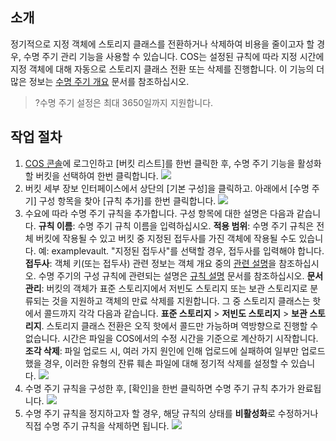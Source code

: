 ## 소개
정기적으로 지정 객체에 스토리지 클래스를 전환하거나 삭제하여 비용을 줄이고자 할 경우, 수명 주기 관리 기능을 사용할 수 있습니다. COS는 설정된 규칙에 따라 지정 시간에 지정 객체에 대해 자동으로 스토리지 클래스 전환 또는 삭제를 진행합니다. 이 기능의 더 많은 정보는 [수명 주기 개요](https://cloud.tencent.com/document/product/436/17028) 문서를 참조하십시오.

>?수명 주기 설정은 최대 3650일까지 지원합니다.

## 작업 절차
1. [COS 콘솔](https://console.cloud.tencent.com/cos5)에 로그인하고 [버킷 리스트]를 한번 클릭한 후, 수명 주기 기능을 활성화할 버킷을 선택하여 한번 클릭합니다.
![](https://main.qcloudimg.com/raw/b90ad17947a0ec530db87210f4b9027d.png)
2. 버킷 세부 장보 인터페이스에서 상단의 [기본 구성]을 클릭하고. 아래에서 [수명 주기] 구성 항목을 찾아 [규칙 추가]를 한번 클릭합니다.
![](https://main.qcloudimg.com/raw/1185903895d32b0534c3d33ae515c064.png)
3. 수요에 따라 수명 주기 규칙을 추가합니다. 구성 항목에 대한 설명은 다음과 같습니다.
**규칙 이름**: 수명 주기 규칙 이름을 입력하십시오.
**적용 범위**: 수명 주기 규칙은 전체 버킷에 작용될 수 있고 버킷 중 지정된 접두사를 가진 객체에 작용될 수도 있습니다. 예: examplevault. "지정된 접두사"를 선택할 경우, 접두사를 입력해야 합니다.
**접두사**: 객체 키(또는 접두사) 관련 정보는 객체 개요 중의 [관련 설명](https://cloud.tencent.com/document/product/436/13324#.E7.9B.B8.E5.85.B3.E8.AF.B4.E6.98.8E)을 참조하십시오. 수명 주기의 구성 규칙에 관련되는 설명은 [규칙 설명](https://cloud.tencent.com/document/product/436/17029#.E8.A7.84.E5.88.99.E6.8F.8F.E8.BF.B0) 문서를 참조하십시오.
**문서 관리**: 버킷의 객체가 표준 스토리지에서 저빈도 스토리지 또는 보관 스토리지로 분류되는 것을 지원하고 객체의 만료 삭제를 지원합니다. 그 중 스토리지 클래스는 핫에서 콜드까지 각각 다음과 같습니다. **표준 스토리지** > **저빈도 스토리지** > **보관 스토리지**. 스토리지 클래스 전환은 오직 핫에서 콜드만 가능하며 역방향으로 진행할 수 없습니다. 시간은 파일을 COS에서의 수정 시간을 기준으로 계산하기 시작합니다.
 **조각 삭제**: 파일 업로드 시, 여러 가지 원인에 인해 업로드에 실패하여 일부만 업로드했을 경우, 이러한 유형의 잔류 훼손 파일에 대해 정기적 삭제를 설정할 수 있습니다.
![](https://main.qcloudimg.com/raw/c369fa82152737807d5ba6d97a4b3a95.png)
4. 수명 주기 규칙을 구성한 후, [확인]을 한번 클릭하면 수명 주기 규칙 추가가 완료됩니다.
![](https://main.qcloudimg.com/raw/9cf39c119d692561ac5d1a68272046e1.png)
5. 수명 주기 규칙을 정지하고자 할 경우, 해당 규칙의 상태를 **비활성화**로 수정하거나 직접 수명 주기 규칙을 삭제하면 됩니다.
![](https://main.qcloudimg.com/raw/5a92ef9d3899c0222f2d110a4bb43bf6.png)

